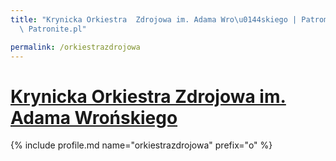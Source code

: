 ```yaml
---
title: "Krynicka Orkiestra  Zdrojowa im. Adama Wro\u0144skiego | Patromierz - statystyki\
  \ Patronite.pl"

permalink: /orkiestrazdrojowa
---
```


# [Krynicka Orkiestra  Zdrojowa im. Adama Wrońskiego](https://patronite.pl/orkiestrazdrojowa)

{% include profile.md name="orkiestrazdrojowa" prefix="o" %}
